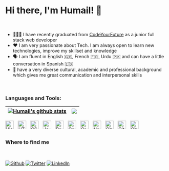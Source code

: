 # Hi there, I'm Humail! 👋

<br />

- 👨🏻‍🎓 I have recently graduated from <a href="https://codeyourfuture.io/meet-the-team/">CodeYourFuture</a> as a junior full stack web developer
- ❤️ I am very passionate about Tech. I am always open to learn new technologies, improve my skillset and knowledge 
- 🗣 I am fluent in English 🇬🇧, French 🇫🇷, Urdu 🇵🇰 and can have a little conversation in Spanish 🇪🇸
- 🌱 have a very diverse cultural, academic and professional background which gives me great communication and interpersonal skills 

<br />

### Languages and Tools:

| <a href="https://github.com/humailhasankhan?tab=repositories"><img align="center" src="https://github-readme-stats.vercel.app/api?username=humailhasankhan&hide=issue&include_all_commits=true&count_private=true&show_icons=true&theme=highcontrast" alt="Humail's github stats" /></a> | <a href="https://github.com/humailhasankhan?tab=repositories"><img align="center" src="https://github-readme-stats.vercel.app/api/top-langs/?username=humailhasankhan" /></a> |
| ------------------------------------------------------------------------------------------------------------------------------------------------------------------------------------------------------------------------------------------------------------------------------ | ------------------------------------------------------------------------------------------------------------------------------------------------------------------- |

[linkedin]: https://www.linkedin.com/in/humail-khan-619644217/
[html]: "/"
[css]: "/"
[js]: "/"
[react]: "/"
[nodejs]: "/"
[sql]: "/"
[git]: "/"
[cli]: "/"


<img align="left" alt="Visual Studio Code" width="26px" src="https://cdn.jsdelivr.net/gh/devicons/devicon/icons/vscode/vscode-original.svg" style="padding-right:10px;" />
<img align="left" alt="HTML5" width="26px" src="https://cdn.jsdelivr.net/gh/devicons/devicon/icons/html5/html5-original.svg" style="padding-right:10px;" />
<img align="left" alt="CSS3" width="26px" src="https://cdn.jsdelivr.net/gh/devicons/devicon/icons/css3/css3-original.svg" style="padding-right:10px;" />
<img align="left" alt="JavaScript" width="26px" src="https://cdn.jsdelivr.net/gh/devicons/devicon/icons/javascript/javascript-original.svg" style="padding-right:10px;" />
<img align="left" alt="React" width="26px" src="https://cdn.jsdelivr.net/gh/devicons/devicon/icons/react/react-original.svg" style="padding-right:10px;" />
<img align="left" alt="Gatsby" width="26px" src="https://cdn.jsdelivr.net/gh/devicons/devicon/icons/gatsby/gatsby-original.svg" style="padding-right:10px;" />
<img align="left" alt="GraphQL" width="26px" src="https://cdn.jsdelivr.net/gh/devicons/devicon/icons/graphql/graphql-plain.svg" style="padding-right:10px;" />
<img align="left" alt="Node.js" width="26px" src="https://cdn.jsdelivr.net/gh/devicons/devicon/icons/nodejs/nodejs-original.svg" style="padding-right:10px;" />
<img align="left" alt="Git" width="26px" src="https://cdn.jsdelivr.net/gh/devicons/devicon/icons/git/git-original.svg" style="padding-right:10px;" />
<img align="left" alt="GitHub" width="26px" src="https://user-images.githubusercontent.com/3369400/139447912-e0f43f33-6d9f-45f8-be46-2df5bbc91289.png" style="padding-right:10px;" />
<img align="left" alt="GitHub" width="26px" src="https://user-images.githubusercontent.com/3369400/139448065-39a229ba-4b06-434b-bc67-616e2ed80c8f.png" style="padding-right:10px;" />
<!-- <img align="left" alt="Terminal" width="26px" src="./img/terminal-dark.svg" style="padding-right:10px;" /> -->

<br />
<br />

### Where to find me
<br />
<p>
<a href="https://github.com/humailhasankhan" target="_blank"><img alt="Github" src="https://img.shields.io/badge/GitHub-%2312100E.svg?&style=for-the-badge&logo=Github&logoColor=white" /></a> <a href="https://twitter.com/HumailHKhan" target="_blank"><img alt="Twitter" src="https://img.shields.io/badge/twitter-%231DA1F2.svg?&style=for-the-badge&logo=twitter&logoColor=white" /></a> <a href="https://www.linkedin.com/in/humail-khan-619644217/" target="_blank"><img alt="LinkedIn" src="https://img.shields.io/badge/linkedin-%230077B5.svg?&style=for-the-badge&logo=linkedin&logoColor=white" /></a>
</p>

